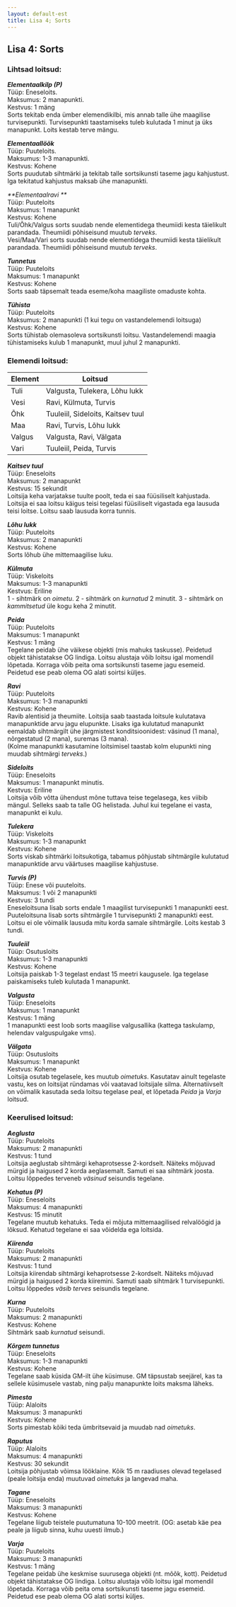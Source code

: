 ```yaml
---
layout: default-est
title: Lisa 4; Sorts
---
```

## Lisa 4: Sorts

### Lihtsad loitsud:

_**Elementaalkilp (P)**_<br />
Tüüp: Eneseloits.<br />
Maksumus: 2 manapunkti.<br />
Kestvus: 1 mäng<br />
Sorts tekitab enda ümber elemendikilbi, mis annab talle ühe maagilise turvisepunkti. Turvisepunkti taastamiseks tuleb kulutada 1 minut ja üks manapunkt. Loits kestab terve mängu.

_**Elementaallöök**_<br />
Tüüp: Puuteloits.<br />
Maksumus: 1-3 manapunkti.<br />
Kestvus: Kohene<br />
Sorts puudutab sihtmärki ja tekitab talle sortsikunsti taseme jagu kahjustust. Iga tekitatud kahjustus maksab ühe manapunkti.

_**Elementaalravi **_<br />
Tüüp: Puuteloits<br />
Maksumus: 1 manapunkt<br />
Kestvus: Kohene<br />
Tuli/Õhk/Valgus sorts suudab nende elementidega theumiidi kesta täielikult parandada. Theumiidi põhiseisund muutub *terveks*.<br />
Vesi/Maa/Vari sorts suudab nende elementidega theumiidi kesta täielikult parandada. Theumiidi põhiseisund muutub *terveks*.

_**Tunnetus**_<br />
Tüüp: Puuteloits<br />
Maksumus: 1 manapunkt<br />
Kestvus: Kohene<br />
Sorts saab täpsemalt teada eseme/koha maagiliste omaduste kohta.

_**Tühista**_<br />
Tüüp: Puuteloits<br />
Maksumus: 2 manapunkti (1 kui tegu on vastandelemendi loitsuga)<br />
Kestvus: Kohene<br />
Sorts tühistab olemasoleva sortsikunsti loitsu. Vastandelemendi maagia tühistamiseks kulub 1 manapunkt, muul juhul 2 manapunkti.

### Elemendi loitsud: 

|Element|Loitsud                           |
|-------|----------------------------------|
|Tuli   | Valgusta, Tulekera, Lõhu lukk    |
|Vesi   | Ravi, Külmuta, Turvis            |
|Õhk    | Tuuleiil, Sideloits, Kaitsev tuul|
|Maa    | Ravi, Turvis, Lõhu lukk          |
|Valgus | Valgusta, Ravi, Välgata          |
|Vari   | Tuuleiil, Peida, Turvis          |

_**Kaitsev tuul**_<br />
Tüüp: Eneseloits<br />
Maksumus: 2 manapunkt<br />
Kestvus: 15 sekundit<br />
Loitsija keha varjatakse tuulte poolt, teda ei saa füüsiliselt kahjustada. Loitsija ei saa loitsu käigus teisi tegelasi füüsiliselt vigastada ega lausuda teisi loitse. Loitsu saab lausuda korra tunnis.

_**Lõhu lukk**_<br />
Tüüp: Puuteloits<br />
Maksumus: 2 manapunkti<br />
Kestvus: Kohene<br />
Sorts lõhub ühe mittemaagilise luku.

_**Külmuta**_<br />
Tüüp: Viskeloits<br />
Maksumus: 1-3 manapunkti<br />
Kestvus: Eriline<br />
1 - sihtmärk on *oimetu*. 2 - sihtmärk on *kurnatud* 2 minutit. 3 - sihtmärk on *kammitsetud* üle kogu keha 2 minutit.

_**Peida**_<br />
Tüüp: Puuteloits<br />
Maksumus: 1 manapunkt<br />
Kestvus: 1 mäng<br />
Tegelane peidab ühe väikese objekti (mis mahuks taskusse). Peidetud objekt tähistatakse OG lindiga. Loitsu alustaja võib loitsu igal momendil lõpetada. Korraga võib peita oma sortsikunsti taseme jagu esemeid. Peidetud ese peab olema OG alati soirtsi küljes.

_**Ravi**_<br />
Tüüp: Puuteloits<br />
Maksumus: 1-3 manapunkti<br />
Kestvus: Kohene<br />
Ravib alentisid ja theumiite. Loitsija saab taastada loitsule kulutatava manapunktide arvu jagu elupunkte. Lisaks iga kulutatud manapunkt eemaldab sihtmärgilt ühe järgmistest konditsioonidest: väsinud (1 mana), nõrgestatud (2 mana), suremas (3 mana).<br />
(Kolme manapunkti kasutamine loitsimisel taastab kolm elupunkti ning muudab sihtmärgi *terveks*.)

_**Sideloits**_<br />
Tüüp: Eneseloits<br />
Maksumus: 1 manapunkt minutis.<br />
Kestvus: Eriline<br />
Loitsija võib võtta ühendust mõne tuttava teise tegelasega, kes viibib mängul. Selleks saab ta talle OG helistada. Juhul kui tegelane ei vasta, manapunkt ei kulu.

_**Tulekera**_<br />
Tüüp: Viskeloits<br />
Maksumus: 1-3 manapunkt<br />
Kestvus: Kohene<br />
Sorts viskab sihtmärki loitsukotiga, tabamus põhjustab sihtmärgile kulutatud manapunktide arvu väärtuses maagilise kahjustuse.

_**Turvis (P)**_<br />
Tüüp: Enese või puuteloits.<br />
Maksumus: 1 või 2 manapunkti<br />
Kestvus: 3 tundi<br />
Eneseloitsuna lisab sorts endale 1 maagilist turvisepunkti 1 manapunkti eest. Puuteloitsuna lisab sorts sihtmärgile 1 turvisepunkti 2 manapunkti eest. Loitsu ei ole võimalik lausuda mitu korda samale sihtmärgile. Loits kestab 3 tundi.

_**Tuuleiil**_<br />
Tüüp: Osutusloits<br />
Maksumus: 1-3 manapunkti<br />
Kestvus: Kohene<br />
Loitsija paiskab 1-3 tegelast endast 15 meetri kaugusele. Iga tegelase paiskamiseks tuleb kulutada 1 manapunkt.

_**Valgusta**_<br />
Tüüp: Eneseloits<br />
Maksumus: 1 manapunkt<br />
Kestvus: 1 mäng<br />
1 manapunkti eest loob sorts maagilise valgusallika (kattega taskulamp, helendav valguspulgake vms).

_**Välgata**_<br />
Tüüp: Osutusloits<br />
Maksumus: 1 manapunkt<br />
Kestvus: Kohene<br />
Loitsija osutab tegelasele, kes muutub *oimetuks*. Kasutatav ainult tegelaste vastu, kes on loitsijat ründamas või vaatavad loitsijale silma. Alternatiivselt on võimalik kasutada seda loitsu tegelase peal, et lõpetada *Peida* ja *Varja* loitsud.

### Keerulised loitsud: 

_**Aeglusta**_<br />
Tüüp: Puuteloits<br />
Maksumus: 2 manapunkti<br />
Kestvus: 1 tund<br />
Loitsija aeglustab sihtmärgi kehaprotsesse 2-kordselt. Näiteks mõjuvad mürgid ja haigused 2 korda aeglasemalt. Samuti ei saa sihtmärk joosta. Loitsu lõppedes terveneb *väsinud* seisundis tegelane.

_**Kehatus (P)**_<br />
Tüüp: Eneseloits<br />
Maksumus: 4 manapunkti<br />
Kestvus: 15 minutit <br />
Tegelane muutub kehatuks. Teda ei mõjuta mittemaagilised relvalöögid ja lõksud. Kehatud tegelane ei saa võidelda ega loitsida. 

_**Kiirenda**_<br />
Tüüp: Puuteloits<br />
Maksumus: 2 manapunkti<br />
Kestvus: 1 tund<br />
Loitsija kiirendab sihtmärgi kehaprotsesse 2-kordselt. Näiteks mõjuvad mürgid ja haigused 2 korda kiiremini. Samuti saab sihtmärk 1 turvisepunkti. Loitsu lõppedes *väsib* *terves* seisundis tegelane.

_**Kurna**_<br />
Tüüp: Puuteloits<br />
Maksumus: 2 manapunkti<br />
Kestvus: Kohene<br />
Sihtmärk saab *kurnatud* seisundi.

_**Kõrgem tunnetus**_<br />
Tüüp: Eneseloits<br />
Maksumus: 1-3 manapunkti<br />
Kestvus: Kohene<br />
Tegelane saab küsida GM-ilt ühe küsimuse. GM täpsustab seejärel, kas ta sellele küsimusele vastab, ning palju manapunkte loits maksma läheks.

_**Pimesta**_<br />
Tüüp: Alaloits<br />
Maksumus: 3 manapunkti<br />
Kestvus: Kohene<br />
Sorts pimestab kõiki teda ümbritsevaid ja muudab nad *oimetuks*.

_**Raputus**_<br />
Tüüp: Alaloits<br />
Maksumus: 4 manapunkti<br />
Kestvus: 30 sekundit<br />
Loitsija põhjustab võimsa lööklaine. Kõik 15 m raadiuses olevad tegelased (peale loitsija enda) muutuvad *oimetuks* ja langevad maha.

_**Tagane**_<br />
Tüüp: Eneseloits<br />
Maksumus: 3 manapunkti<br />
Kestvus: Kohene<br />
Tegelane liigub teistele puutumatuna 10-100 meetrit. (OG: asetab käe pea peale ja liigub sinna, kuhu uuesti ilmub.) 

_**Varja**_<br />
Tüüp: Puuteloits<br />
Maksumus: 3 manapunkti<br />
Kestvus: 1 mäng<br />
Tegelane peidab ühe keskmise suurusega objekti (nt. mõõk, kott). Peidetud objekt tähistatakse OG lindiga. Loitsu alustaja võib loitsu igal momendil lõpetada. Korraga võib peita oma sortsikunsti taseme jagu esemeid. Peidetud ese peab olema OG alati sortsi küljes.
